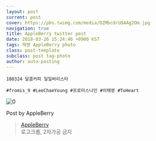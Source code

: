 ```yaml
---
layout: post
current: post
cover: https://pbs.twimg.com/media/DZMbcdrU8AAg2Om.jpg
navigation: true
title: AppleBerry twitter post
date: 2018-03-26 15:24:46 +0900 KST
tags: 채영 AppleBerry photo
class: post-template
subclass: post tag-photo
author: auto-posting
---
```


```  
180324 달콤커피 일일바리스타   
  
#fromis_9 #LeeChaeYoung #프로미스나인 #이채영 #ToHeart  

```

![0](https://pbs.twimg.com/media/DZMbcdrU8AAg2Om.jpg)


Post by AppleBerry

> [AppleBerry](https://twitter.com/20000514_com)  
  로고크롭, 2차가공 금지
